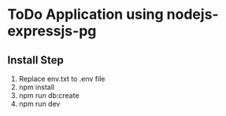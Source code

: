 # ToDo Application using nodejs-expressjs-pg

Install Step
------------

1. Replace env.txt to .env file
2. npm install
3. npm run db:create
4. npm run dev